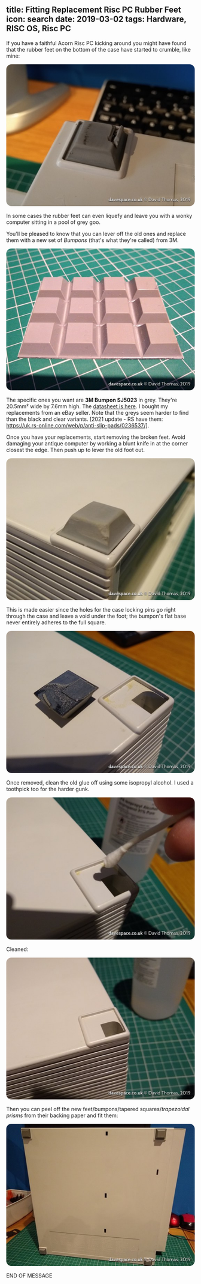 title: Fitting Replacement Risc&nbsp;PC Rubber Feet
icon: search
date: 2019-03-02
tags: Hardware, RISC OS, Risc PC
----

<!-- begin summary -->

If you have a faithful Acorn Risc&nbsp;PC kicking around you might have found that the rubber feet on the bottom of the case have started to crumble, like mine:

<img style="border-radius: 1em" src="/blog/images/bumpons/broken.jpg" alt="A close-up picture of the underside of an inverted Risc PC with a crumbling rubber foot.">

In some cases the rubber feet can even liquefy and leave you with a wonky computer sitting in a pool of grey goo.

You'll be pleased to know that you can lever off the old ones and replace them with a new set of _Bumpons_ (that's what they're called) from 3M.

<!-- end summary -->

<img style="border-radius: 1em" src="/blog/images/bumpons/new-set.jpg" alt="A grid of 4x3 new rubber bumpons.">

The specific ones you want are **3M Bumpon SJ5023** in grey. They're 20.5mm² wide by 7.6mm high. The [datasheet is here](https://multimedia.3m.com/mws/media/117314O/3m-bumpon-protective-products-molded-shapes-colored-and-clear.pdf). I bought my replacements from an eBay seller. Note that the greys seem harder to find than the black and clear variants. [2021 update - RS have them: https://uk.rs-online.com/web/p/anti-slip-pads/0236537/].

Once you have your replacements, start removing the broken feet. Avoid damaging your antique computer by working a blunt knife in at the corner closest the edge. Then push up to lever the old foot out.

<img style="border-radius: 1em" src="/blog/images/bumpons/removing.jpg" alt="A close-up picture showing the removal of one of the crumbling rubber feet from the underside of a Risc PC.">

This is made easier since the holes for the case locking pins go right through the case and leave a void under the foot; the bumpon's flat base never entirely adheres to the full square.

<img style="border-radius: 1em" src="/blog/images/bumpons/removed.jpg" alt="An inverted Risc PC with a single rubber foot removed. Old glue remains.">

Once removed, clean the old glue off using some isopropyl alcohol. I used a toothpick too for the harder gunk.

<img style="border-radius: 1em" src="/blog/images/bumpons/cleaning.jpg" alt="Applying isopropyl alcohol to remove the old glue.">

Cleaned:

<img style="border-radius: 1em" src="/blog/images/bumpons/cleaned.jpg" alt="With the rubber foot and glue removed the aperture is now clean and ready for the new bumpon.">

Then you can peel off the new feet/bumpons/tapered squares/_trapezoidal prisms_ from their backing paper and fit them:

<img style="border-radius: 1em" src="/blog/images/bumpons/fitted.jpg" alt="The Risc PC on its side showing four new rubber feet fitted.">

END OF MESSAGE

